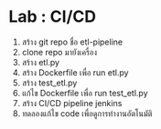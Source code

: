 # Lab : CI/CD

1. สร้าง git repo ชื่อ etl-pipeline
2. clone repo มายังเครื่อง
3. สร้าง etl.py
5. สร้าง Dockerfile เพื่อ run etl.py
7. สร้าง test_etl.py
8. แก้ไข Dockerfile เพื่อ run test_etl.py
9. สร้าง CI/CD pipeline jenkins
10. ทดลองแก้ไข code เพื่อดูการทำงานอัตโนมัติ
